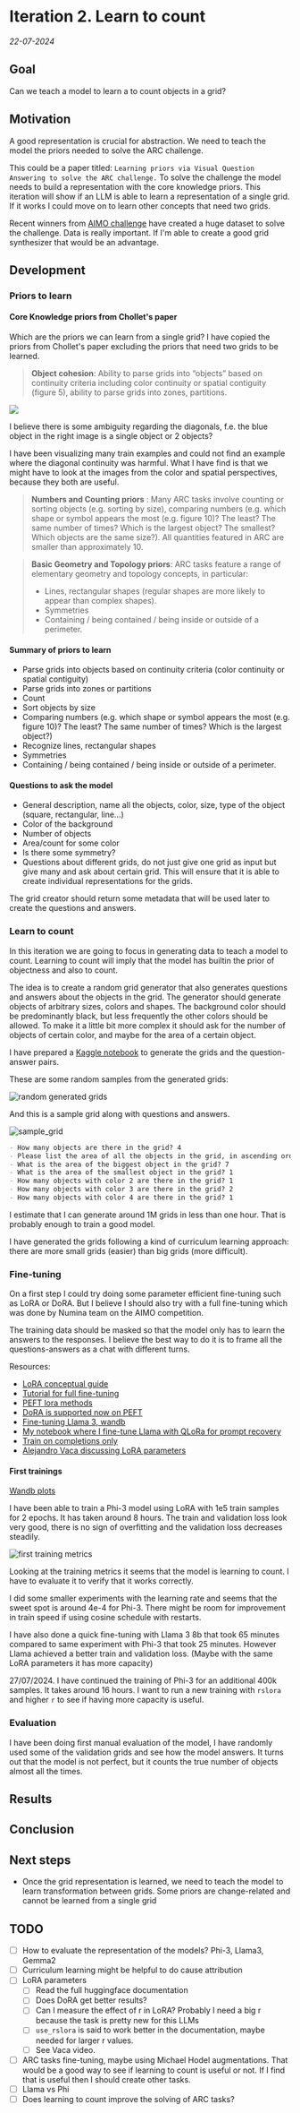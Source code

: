 # Iteration 2. Learn to count

_22-07-2024_

## Goal

Can we teach a model to learn a to count objects in a grid?

## Motivation

A good representation is crucial for abstraction. We need to teach the model
the priors needed to solve the ARC challenge.

This could be a paper titled: `Learning priors via Visual Question Answering to solve the ARC challenge.`
To solve the challenge the model needs to build a representation with the core knowledge priors.
This iteration will show if an LLM is able to learn a representation of a single grid. If it works
I could move on to learn other concepts that need two grids.

Recent winners from [AIMO challenge](https://www.kaggle.com/competitions/ai-mathematical-olympiad-prize/discussion/519303) have created a huge dataset to solve the challenge. Data is really
important. If I'm able to create a good grid synthesizer that would be an advantage.

## Development

### Priors to learn

#### Core Knowledge priors from Chollet's paper

Which are the priors we can learn from a single grid? I have copied the priors from Chollet's paper
excluding the priors that need two grids to be learned.

> **Object cohesion**: Ability to parse grids into “objects” based on continuity criteria including color continuity or spatial contiguity (figure 5), ability to parse grids into zones, partitions.

![](res/2024-07-01-09-13-14.png)

I believe there is some ambiguity regarding the diagonals, f.e. the blue object in the right image is a single object or 2 objects?

I have been visualizing many train examples and could not find an example where the diagonal continuity was
harmful. What I have find is that we might have to look at the images from the color and spatial perspectives, because they both are useful.

> **Numbers and Counting priors** : Many ARC tasks involve counting or sorting objects (e.g. sorting by size), comparing numbers (e.g. which shape or symbol appears the most (e.g. figure 10)? The least? The same number of times? Which is the largest object? The smallest? Which objects are the same size?). All quantities featured in ARC are smaller than approximately 10.

<!--- --->

> **Basic Geometry and Topology priors**: ARC tasks feature a range of elementary geometry and topology concepts, in particular:
>
> - Lines, rectangular shapes (regular shapes are more likely to appear than complex shapes).
> - Symmetries
> - Containing / being contained / being inside or outside of a perimeter.

#### Summary of priors to learn

- Parse grids into objects based on continuity criteria (color continuity or spatial contiguity)
- Parse grids into zones or partitions
- Count
- Sort objects by size
- Comparing numbers (e.g. which shape or symbol appears the most (e.g. figure 10)? The least? The same number of times? Which is the largest object?)
- Recognize lines, rectangular shapes
- Symmetries
- Containing / being contained / being inside or outside of a perimeter.

#### Questions to ask the model

- General description, name all the objects, color, size, type of the object (square, rectangular, line...)
- Color of the background
- Number of objects
- Area/count for some color
- Is there some symmetry?
- Questions about different grids, do not just give one grid as input but give many and ask about certain grid. This will ensure that it is able to create individual representations for the grids.

The grid creator should return some metadata that will be used later to create the questions and answers.

### Learn to count

In this iteration we are going to focus in generating data to teach a model to count. Learning to count
will imply that the model has builtin the prior of objectness and also to count.

The idea is to create a random grid generator that also generates questions and answers about the objects
in the grid. The generator should generate objects of arbitrary sizes, colors and shapes. The background color should
be predominantly black, but less frequently the other colors should be allowed. To make it a little bit
more complex it should ask for the number of objects of certain color, and maybe for the area of a certain object.

I have prepared a [Kaggle notebook](https://www.kaggle.com/code/ironbar/learn-to-count) to generate the grids and the question-answer pairs.

These are some random samples from the generated grids:

![random generated grids](res/2024-07-24-12-00-23.png)

And this is a sample grid along with questions and answers.

![sample_grid](res/2024-07-24-12-01-11.png)

```markdown
- How many objects are there in the grid? 4
- Please list the area of all the objects in the grid, in ascending order and separated by commas 1, 1, 7, 7
- What is the area of the biggest object in the grid? 7
- What is the area of the smallest object in the grid? 1
- How many objects with color 2 are there in the grid? 1
- How many objects with color 3 are there in the grid? 2
- How many objects with color 4 are there in the grid? 1
```

I estimate that I can generate around 1M grids in less than one hour. That is probably enough to train a good model.

I have generated the grids following a kind of curriculum learning approach: there are more small grids (easier) than big grids (more difficult).

### Fine-tuning

On a first step I could try doing some parameter efficient fine-tuning such as LoRA or DoRA.
But I believe I should also try with a full fine-tuning which was done by Numina team
on the AIMO competition.

The training data should be masked so that the model only has to learn the answers to the responses. I believe
the best way to do it is to frame all the questions-answers as a chat with different turns.

Resources:

- [LoRA conceptual guide](https://huggingface.co/docs/peft/main/en/conceptual_guides/lora)
- [Tutorial for full fine-tuning](https://huggingface.co/docs/transformers/en/training)
- [PEFT lora methods](https://huggingface.co/docs/peft/en/task_guides/lora_based_methods)
- [DoRA is supported now on PEFT](https://huggingface.co/docs/peft/en/developer_guides/lora#weight-decomposed-low-rank-adaptation-dora)
- [Fine-tuning Llama 3, wandb](https://wandb.ai/byyoung3/mlnews2/reports/Fine-Tuning-Llama-3-with-LoRA-TorchTune-vs-HuggingFace--Vmlldzo3NjE3NzAz#fine-tuning-llama-3:-torchtune-vs-hugginface)
- [My notebook where I fine-tune Llama with QLoRa for prompt recovery](https://github.com/ironbar/prompt_recovery/blob/main/notebooks/012_fine-tune_llama.ipynb)
- [Train on completions only](https://huggingface.co/docs/trl/en/sft_trainer#train-on-completions-only)
- [Alejandro Vaca discussing LoRA parameters](https://www.youtube.com/live/458UWBlBdtI?si=Us2YQmdacm5rEO1L&t=2283)

#### First trainings

[Wandb plots](https://wandb.ai/guillermobarbadillo/20240724_first_trainings?nw=nwuserguillermobarbadillo)

I have been able to train a Phi-3 model using LoRA with 1e5 train samples for 2 epochs. It has taken around 8 hours.
The train and validation loss look very good, there is no sign of overfitting and the validation loss decreases steadily.

![first training metrics](res/2024-07-26-09-51-50.png)

Looking at the training metrics it seems that the model is learning to count. I have to evaluate it to
verify that it works correctly.

I did some smaller experiments with the learning rate and seems that the sweet spot is around 4e-4 for Phi-3.
There might be room for improvement in train speed if using cosine schedule with restarts.

I have also done a quick fine-tuning with Llama 3 8b that took 65 minutes compared to same experiment with Phi-3
that took 25 minutes. However Llama achieved a better train and validation loss. (Maybe with the same
LoRA parameters it has more capacity)

27/07/2024. I have continued the training of Phi-3 for an additional 400k samples. It takes around 16 hours.
I want to run a new training with `rslora` and higher `r` to see if having more capacity is useful.

### Evaluation

I have been doing first manual evaluation of the model, I have randomly used some of the validation grids
and see how the model answers. It turns out that the model is not perfect, but it counts the true
number of objects almost all the times.

## Results

## Conclusion

## Next steps

- Once the grid representation is learned, we need to teach the model to learn transformation between grids. Some priors are change-related and cannot be learned from a single grid

## TODO

- [ ] How to evaluate the representation of the models? Phi-3, Llama3, Gemma2
- [ ] Curriculum learning might be helpful to do cause attribution
- [ ] LoRA parameters
  - [ ] Read the full huggingface documentation
  - [ ] Does DoRA get better results?
  - [ ] Can I measure the effect of r in LoRA? Probably I need a big r because the task is pretty new for this LLMs
  - [ ] `use_rslora` is said to work better in the documentation, maybe needed for larger r values.
  - [ ] See Vaca video.
- [ ] ARC tasks fine-tuning, maybe using Michael Hodel augmentations. That would be a good way to see if
      learning to count is useful or not. If I find that is useful then I should create other tasks.
- [ ] Llama vs Phi
- [ ] Does learning to count improve the solving of ARC tasks?
